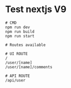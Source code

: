 # Test nextjs V9

```
# CMD
npm run dev
npm run build
npm run start
```

```
# Routes available

# UI ROUTE
/
/user/[name]
/user/[name]/comments

# API ROUTE
/api/user
```